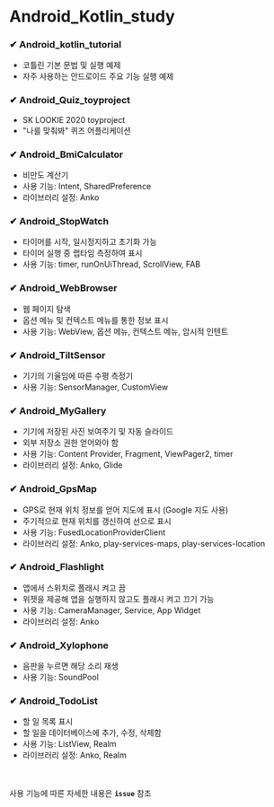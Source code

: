 # Android_Kotlin_study

### ✔ Android_kotlin_tutorial
- 코틀린 기본 문법 및 실행 예제
- 자주 사용하는 안드로이드 주요 기능 실행 예제   

### ✔ Android_Quiz_toyproject
- SK LOOKIE 2020 toyproject
- "나를 맞춰봐" 퀴즈 어플리케이션   
       
### ✔ Android_BmiCalculator
- 비만도 계산기
- 사용 기능: Intent, SharedPreference
- 라이브러리 설정: Anko    
        
### ✔ Android_StopWatch
- 타이머를 시작, 일시정지하고 초기화 가능
- 타이머 실행 중 랩타임 측정하여 표시
- 사용 기능: timer, runOnUiThread, ScrollView, FAB   
        
### ✔ Android_WebBrowser
- 웹 페이지 탐색
- 옵션 메뉴 및 컨텍스트 메뉴를 통한 정보 표시
- 사용 기능: WebView, 옵션 메뉴, 컨텍스트 메뉴, 암시적 인텐트   
        
### ✔ Android_TiltSensor
- 기기의 기울임에 따른 수평 측정기
- 사용 기능: SensorManager, CustomView    
        
### ✔ Android_MyGallery
- 기기에 저장된 사진 보여주기 및 자동 슬라이드
- 외부 저장소 권한 얻어와야 함
- 사용 기능: Content Provider, Fragment, ViewPager2, timer
- 라이브러리 설정: Anko, Glide     

### ✔ Android_GpsMap
- GPS로 현재 위치 정보를 얻어 지도에 표시 (Google 지도 사용)
- 주기적으로 현재 위치를 갱신하여 선으로 표시
- 사용 기능: FusedLocationProviderClient
- 라이브러리 설정: Anko, play-services-maps, play-services-location    
                 
### ✔ Android_Flashlight
- 앱에서 스위치로 플래시 켜고 끔
- 위젯을 제공해 앱을 실행하지 않고도 플래시 켜고 끄기 가능
- 사용 기능: CameraManager, Service, App Widget
- 라이브러리 설정: Anko     
              
### ✔ Android_Xylophone
- 음판을 누르면 해당 소리 재생
- 사용 기능: SoundPool      
            
### ✔ Android_TodoList
- 할 일 목록 표시
- 할 일을 데이터베이스에 추가, 수정, 삭제함
- 사용 기능: ListView, Realm
- 라이브러리 설정: Anko, Realm    

<br/><br/>
사용 기능에 따른 자세한 내용은 **`issue`** 참조
